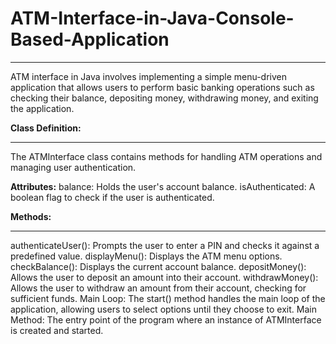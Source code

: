 # ATM-Interface-in-Java-Console-Based-Application
<hr>

ATM interface in Java involves implementing a simple menu-driven application that allows users to perform basic banking operations such as checking their balance, depositing money, withdrawing money, and exiting the application.

**Class Definition:** 
<hr>

The ATMInterface class contains methods for handling ATM operations and managing user authentication.

**Attributes:**
balance: Holds the user's account balance.
isAuthenticated: A boolean flag to check if the user is authenticated.

**Methods:**
<hr>

authenticateUser(): Prompts the user to enter a PIN and checks it against a predefined value.
displayMenu(): Displays the ATM menu options.
checkBalance(): Displays the current account balance.
depositMoney(): Allows the user to deposit an amount into their account.
withdrawMoney(): Allows the user to withdraw an amount from their account, checking for sufficient funds.
Main Loop: The start() method handles the main loop of the application, allowing users to select options until they choose to exit.
Main Method: The entry point of the program where an instance of ATMInterface is created and started.

